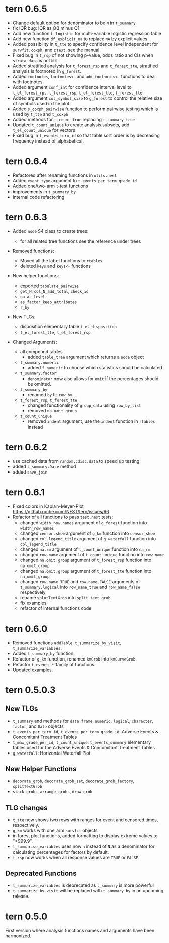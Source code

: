 # tern 0.6.5

* Change default option for denominator to be `N` in `t_summary`
* fix IQR bug: IQR as Q3 minus Q1
* Add new function `t_logistic` for multi-variable logistic regression table
* Add new function `df_explicit_na` to replace `NA` by explicit values
* Added possibility in `t_tte` to specify confidence level independent for `survfit`, `coxph`, and `ztest`, see the manual.
* Fixed bug in `t_rsp` of not showing p-value, odds ratio and CIs when `strata_data` is not `NULL`
* Added stratified analysis for `t_forest_rsp` and `t_forest_tte`, stratified analysis is footnoted in `g_forest`.
* Added `footnotes`, `footnotes<-` and `add_footnotes<-` functions to deal with footnotes
* Added argument `conf_int` for confidence interval level to `t_el_forest_rps`, `t_forest_rsp`, `t_el_forest_tte`, `t_forest_tte`
* Added argument `col_symbol_size` to `g_forest` to control the relative size of symbols used in the plot.
* Added `s_coxph_pairwise` function to perform pairwise testing which is used by `t_tte` and `t_coxph`
* Added methods for `t_count_true` replacing `t_summary_true`
* Updated `t_count_unique` to create analysis subsets, add `t_el_count_unique` for vectors
* Fixed bug in `t_events_term_id` so that table sort order is by decreasing frequency instead of alphabetical.

# tern 0.6.4

* Refactored after renaming functions in `utils.nest`
* Added `event_type` argument to `t_events_per_term_grade_id`
* Added one/two-arm t-test functions
* improvements in `t_summary_by`
* internal code refactoring

# tern 0.6.3

* Added `node` S4 class to create trees:
    - for all related tree functions see the reference under trees 

* Removed functions:
    - Moved all the label functions to `rtables`
    - deleted `keys` and `keys<-` functions

* New helper functions:
    - exported `tabulate_pairwise`
    - `get_N`, `col_N_add_total`, `check_id`
    - `na_as_level`
    - `as_factor_keep_attributes`
    - `r_by`

* New TLGs:
    - disposition elementary table `t_el_disposition`
    - `t_el_forest_tte`, `t_el_forest_rsp`

* Changed Arguments:
    - all compound tables
        - added `table_tree` argument which returns a `node` object
    - `t_summary.numeric`
        - added `f_numeric` to choose which statistics should be calculated
    - `t_summary.factor`
        - `denominator` now also allows for `omit` if the percentages should be omitted.
    - `t_summary_by`
        - renamed `by` to `row_by`
    - `t_forest_rsp`, `t_forest_tte`
        - changed functionality of `group_data` using `row_by_list`
        - removed `na_omit_group`
    - `t_count_unique`
        - removed `indent` argument, use the `indent` function in `rtables` instead

# tern 0.6.2

* use cached data from `random.cdisc.data` to speed up testing
* added `t_summary.Date` method
* added `save_join`

# tern 0.6.1

* Fixed colors in Kaplan-Meyer-Plot https://github.roche.com/NEST/tern/issues/66
* Refactor of all functions to pass `test.nest` tests:
    * changed `width_row.names` argument of `g_forest` function into `width_row_names`
    * changed `censor.show` argument of `g_km` function into `censor_show`
    * changed `col.legend.title` argument of `g_waterfall` function into `col_legend_title`
    * changed `na.rm` argument of `t_count_unique` function into `na_rm`
    * changed `row.name` argument of `t_count_unique` function into `row_name`
    * changed `na.omit.group` argument of `t_forest_rsp` function into `na_omit_group`
    * changed `na.omit.group` argument of `t_forest_tte` function into `na_omit_group`
    * changed `row.name.TRUE` and `row.name.FALSE` arguments of `t_summary.logical` into `row_name_true` and `row_name_false` respectively
    * rename `splotTextGrob` into `split_text_grob`
    * fix examples
    * refactor of internal functions code

# tern 0.6.0

* Removed functions `addTable`, `t_summarize_by_visit`, `t_summarize_variables`.
* Added `t_summary_by` function.
* Refactor of `g_km` function, renamed `kmGrob` into `kmCurveGrob`.
* Refactor `t_events_*` family of functions.
* Updated examples.

# tern 0.5.0.3 

## New TLGs

* `t_summary` and methods for `data.frame`, `numeric`, `logical`, `character`,
`factor`, and `Date` objects
* `t_events_per_term_id`, `t_events_per_term_grade_id`: Adverse Events &
Concomitant Treatment Tables
* `t_max_grade_per_id`, `t_count_unique`, `t_events_summary` elementary tables
used for the Adverse Events & Concomitant Treatment Tables
* `g_waterfall`: Horizontal Waterfall Plot

## New Helper Functions

* `decorate_grob`, `decorate_grob_set`, `decorate_grob_factory`, `splitTextGrob`
* `stack_grobs`, `arrange_grobs`, `draw_grob`

## TLG changes

* `t_tte` now shows two rows with ranges for event and censored times,
respectively.
* `g_km` works with one arm `survfit` objects
* in forest plot functions, added formatting to display extreme values to
">999.9".
* `t_summarise_variables` uses now `n` instead of `N` as a denominator for
calculating percentages for factors by default.
* `t_rsp` now works when all response values are `TRUE` or `FALSE`

## Deprecated Functions

* `t_summarize_variables` is deprecated as `t_summary` is more powerful
* `t_summarize_by_visit` will be replaced with `t_summary_by` in an upcoming release.

# tern 0.5.0

First version where analysis functions names and arguments have been harmonized. 

